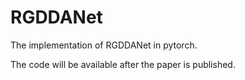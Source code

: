 # RGDDANet
The implementation of RGDDANet in pytorch. 

The code will be available after the paper is published.
